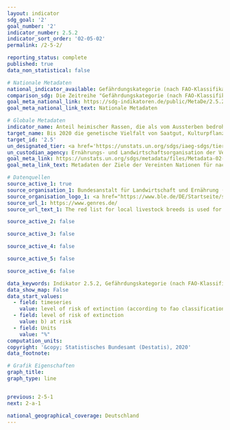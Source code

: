 ```yaml
---
layout: indicator
sdg_goal: '2'
goal_number: '2'
indicator_number: 2.5.2
indicator_sort_order: '02-05-02'
permalink: /2-5-2/

reporting_status: complete
published: true
data_non_statistical: false

# Nationale Metadaten
national_indicator_available: Gefährdungskategorie (nach FAO-Klassifikation)<br> Gefährdungskategorie (nach nationaler Klassifikation) <br> Einheimische Nutztierrassen (Pferde, Rinder, Schweine, Schafe und Ziegen)
comparison_sdg: Die Zeitreihe "Gefährdungskategorie (nach FAO-Klassifikation)" entspricht den globalen Metadaten. Die Zeitreihen "Gefährdungskategorie (nach nationaler Klassifikation)" und "Einheimische Nutztierrassen (Pferde, Rinder, Schweine, Schafe und Ziegen)" bieten zusätzliche Informationen.
goal_meta_national_link: https://sdg-indikatoren.de/public/MetaDe/2.5.2.pdf
goal_meta_national_link_text: Nationale Metadaten

# Globale Metadaten
indicator_name: Anteil heimischer Rassen, die als vom Aussterben bedroht eingestuft sind
target_name: Bis 2020 die genetische Vielfalt von Saatgut, Kulturpflanzen sowie Nutz- und Haustieren und ihren wildlebenden Artverwandten bewahren, unter anderem durch gut verwaltete und diversifizierte Saatgut- und Pflanzenbanken auf nationaler, regionaler und internationaler Ebene, und den Zugang zu den Vorteilen aus der Nutzung der genetischen Ressourcen und des damit verbundenen traditionellen Wissens sowie die ausgewogene und gerechte Aufteilung dieser Vorteile fördern, wie auf internationaler Ebene vereinbart
target_id: '2.5'
un_designated_tier: <a href='https://unstats.un.org/sdgs/iaeg-sdgs/tier-classification/' title='Klicken Sie hier um weitere Informationen zur UN-Tier-Klassifikation zu erhalten.'>Tier II</a>
un_custodian_agency: Ernährungs- und Landwirtschaftsorganisation der Vereinten Nationen (FAO)
goal_meta_link: https://unstats.un.org/sdgs/metadata/files/Metadata-02-05-02.pdf
goal_meta_link_text: Metadaten der Ziele der Vereinten Nationen für nachhaltige Entwicklung

# Datenquellen
source_active_1: true
source_organisation_1: Bundesanstalt für Landwirtschaft und Ernährung (BLE)
source_organisation_logo_1: <a href="https://www.ble.de/DE/Startseite/startseite_node.html"><img src="https://g205sdgs.github.io/sdg-indicators/public/OrgImgDe/ble.png" alt="Logo ble" style="height:60px; width:148px"/></a>
source_url_1: https://www.genres.de/
source_url_text_1: The red list for local livestock breeds is used for the calculation of the indicator. The list regular comprised by the Information System Genetic Resources(GENRES) of the Federal Office for Agriculture and Food (BLE).

source_active_2: false

source_active_3: false

source_active_4: false

source_active_5: false

source_active_6: false

data_keywords: Indikator 2.5.2, Gefährdungskategorie (nach FAO-Klassifikation), Gefährdungskategorie (nach nationaler Klassifikation), Einheimische Nutztierrassen
data_show_map: False
data_start_values: 
  - field: timeseries
    value: level of risk of extinction (according to fao classification)
  - field: level of risk of extinction
    value: b) at risk
  - field: Units
    value: "%"
computation_units: 
copyright: '&copy; Statistisches Bundesamt (Destatis), 2020'
data_footnote: 

# Grafik Eigenschaften
graph_title: 
graph_type: line


previous: 2-5-1
next: 2-a-1

national_geographical_coverage: Deutschland
---
```


<span></span>
